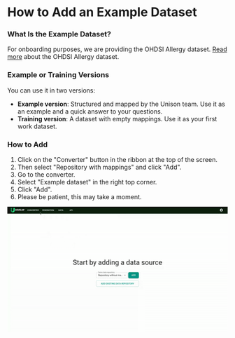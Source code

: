 # How to Add an Example Dataset

### What Is the Example Dataset?
For onboarding purposes, we are providing the OHDSI Allergy dataset. [Read more](https://github.com/OHDSI/Tutorial-ETL) about the OHDSI Allergy dataset.

### Example or Training Versions
You can use it in two versions:
- **Example version**: Structured and mapped by the Unison team. Use it as an example and a quick answer to your questions.
- **Training version**: A dataset with empty mappings. Use it as your first work dataset.

### How to Add
1. Click on the "Converter" button in the ribbon at the top of the screen.
2. Then select "Repository with mappings" and click "Add".
3. Go to the converter.
4. Select "Example dataset" in the right top corner.
5. Click "Add".
6. Please be patient, this may take a moment.

![how-to-add-example-dataset](./media/add-example.gif)
